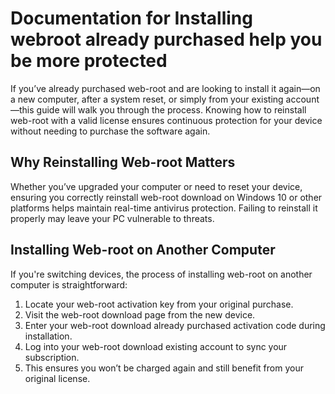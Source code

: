 # Documentation for Installing webroot already purchased help you be more protected

If you’ve already purchased web-root and are looking to install it again—on a new computer, after a system reset, or simply from your existing account—this guide will walk you through the process. Knowing how to reinstall web-root with a valid license ensures continuous protection for your device without needing to purchase the software again.


## Why Reinstalling Web-root Matters

Whether you’ve upgraded your computer or need to reset your device, ensuring you correctly reinstall web-root download on Windows 10 or other platforms helps maintain real-time antivirus protection. Failing to reinstall it properly may leave your PC vulnerable to threats.


## Installing Web-root on Another Computer
If you're switching devices, the process of installing web-root on another computer is straightforward:

1. Locate your web-root activation key from your original purchase.
2. Visit the web-root download page from the new device.
3. Enter your web-root download already purchased activation code during installation.
4. Log into your web-root download existing account to sync your subscription.
5. This ensures you won’t be charged again and still benefit from your original license.
